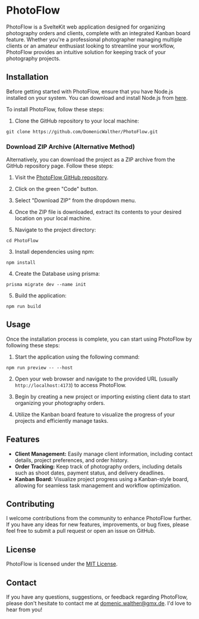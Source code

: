 # PhotoFlow

PhotoFlow is a SvelteKit web application designed for organizing photography orders and clients, complete with an integrated Kanban board feature. Whether you're a professional photographer managing multiple clients or an amateur enthusiast looking to streamline your workflow, PhotoFlow provides an intuitive solution for keeping track of your photography projects.

## Installation

Before getting started with PhotoFlow, ensure that you have Node.js installed on your system. You can download and install Node.js from [here](https://nodejs.org/).

To install PhotoFlow, follow these steps:

1. Clone the GitHub repository to your local machine:

```
git clone https://github.com/DomenicWalther/PhotoFlow.git
```

### Download ZIP Archive (Alternative Method)

Alternatively, you can download the project as a ZIP archive from the GitHub repository page. Follow these steps:

1. Visit the [PhotoFlow GitHub repository](https://github.com/DomenicWalther/photoflow).
2. Click on the green "Code" button.
3. Select "Download ZIP" from the dropdown menu.
4. Once the ZIP file is downloaded, extract its contents to your desired location on your local machine.

5. Navigate to the project directory:

```
cd PhotoFlow
```

3. Install dependencies using npm:

```
npm install
```

4. Create the Database using prisma:

```
prisma migrate dev --name init
```

5. Build the application:

```
npm run build
```

## Usage

Once the installation process is complete, you can start using PhotoFlow by following these steps:

1. Start the application using the following command:

```
npm run preview -- --host
```

2. Open your web browser and navigate to the provided URL (usually `http://localhost:4173`) to access PhotoFlow.

3. Begin by creating a new project or importing existing client data to start organizing your photography orders.

4. Utilize the Kanban board feature to visualize the progress of your projects and efficiently manage tasks.

## Features

- **Client Management:** Easily manage client information, including contact details, project preferences, and order history.
- **Order Tracking:** Keep track of photography orders, including details such as shoot dates, payment status, and delivery deadlines.
- **Kanban Board:** Visualize project progress using a Kanban-style board, allowing for seamless task management and workflow optimization.

## Contributing

I welcome contributions from the community to enhance PhotoFlow further. If you have any ideas for new features, improvements, or bug fixes, please feel free to submit a pull request or open an issue on GitHub.

## License

PhotoFlow is licensed under the [MIT License](LICENSE).

## Contact

If you have any questions, suggestions, or feedback regarding PhotoFlow, please don't hesitate to contact me at [domenic.walther@gmx.de](mailto:domenic.walther@gmx.de). I'd love to hear from you!
